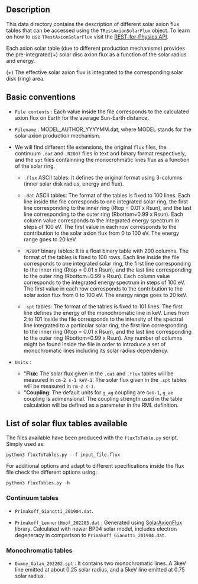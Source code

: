 
## Description

This data directory contains the description of different solar axion flux tables that can be accessed using the `TRestAxionSolarFlux` object. To learn on how to use `TRestAxionSolarFlux` visit the [REST-for-Physics API](https://sultan.unizar.es/rest/).

Each axion solar table (due to different production mechanisms) provides the pre-integrated(+) solar disc axion flux as a function of the solar radius and energy.

(+) The effective solar axion flux is integrated to the corresponding solar disk (ring) area.

## Basic conventions

- `File contents` : Each value inside the file corresponds to the calculated axion flux on Earth for the average Sun-Earth distance. 

- `Filename` : MODEL_AUTHOR_YYYYMM.dat, where MODEL stands for the solar axion production mechanism.

- We will find different file extensions, the original `flux` files, the continuum `.dat` and `.N200f` files in text and binary format respectively, and the `spt` files containning the monocrohmatic lines flux as a function of the solar ring.
	
    + `.flux` ASCII tables: It defines the original format using 3-columns (inner solar disk radius, energy and flux).

	+ `.dat` ASCII tables: The format of the tables is fixed to 100 lines. Each line inside the file corresponds to one integrated solar ring, the first line corresponding to the inner ring (Rtop = 0.01 x Rsun), and the last line corresponding to the outer ring (Rbottom=0.99 x Rsun). Each column value corresponds to the integrated energy spectrum in steps of 100 eV. The first value in each row corresponds to the contribution to the solar axion flux from 0 to 100 eV. The energy range goes to 20 keV.

	+ `.N200f` binary tables: It is a float binary table with 200 columns. The format of the tables is fixed to 100 rows. Each line inside the file corresponds to one integrated solar ring, the first line corresponding to the inner ring (Rtop = 0.01 x Rsun), and the last line corresponding to the outer ring (Rbottom=0.99 x Rsun). Each column value corresponds to the integrated energy spectrum in steps of 100 eV. The first value in each row corresponds to the contribution to the solar axion flux from 0 to 100 eV. The energy range goes to 20 keV.

	+ `.spt` tables: The format of the tables is fixed to 101 lines. The first line defines the energy of the monochromatic line in keV. Lines from 2 to 101 inside the file corresponds to the intensity of the spectral line integrated to a particular solar ring, the first line corresponding to the inner ring (Rtop = 0.01 x Rsun), and the last line corresponding to the outer ring (Rbottom=0.99 x Rsun). Any number of columns might be found inside the file in order to introduce a set of monochromatic lines including its solar radius dependency.

- `Units` :
	+ "**Flux**: The solar flux given in the `.dat` and `.flux` tables will be measured in `cm-2 s-1 keV-1`. The solar flux given in the `.spt` tables will be measured in `cm-2 s-1`.
    + "**Coupling**: The default units for `g_ag` coupling are `GeV-1`, `g_ae` coupling is adimensional. The coupling strength used in the table calculation will be defined as a parameter in the RML definition.

## List of solar flux tables available

The files available have been produced with the `fluxToTable.py` script. Simply used as:

```
python3 fluxToTables.py --f input_file.flux
```

For additional options and adapt to different specifications inside the flux file check the different options using:

```
python3 fluxTables.py -h
```

### Continuum tables
- `Primakoff_Gianotti_201904.dat`.

- `Primakoff_LennertHoof_202203.dat` : Generated using [SolarAxionFlux](https://github.com/sebhoof/SolarAxionFlux) library. Calculated with newer BP04 solar model, includes electron degeneracy in comparison to `Primakoff_Gianotti_201904.dat`.

### Monochromatic tables
- `Dummy_Galan_202202.spt` : It contains two monochromatic lines. A 3keV line emitted at about 0.25 solar radius, and a 5keV line emitted at 0.75 solar radius.

